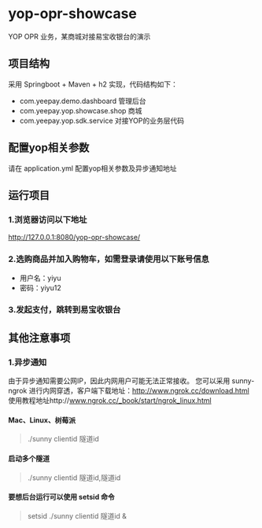 # yop-opr-showcase

YOP OPR 业务，某商城对接易宝收银台的演示

## 项目结构

采用 Springboot + Maven + h2 实现，代码结构如下：

* com.yeepay.demo.dashboard 管理后台
* com.yeepay.yop.showcase.shop 商城
* com.yeepay.yop.sdk.service 对接YOP的业务层代码

## 配置yop相关参数

请在 application.yml 配置yop相关参数及异步通知地址

## 运行项目

### 1.浏览器访问以下地址

http://127.0.0.1:8080/yop-opr-showcase/

### 2.选购商品并加入购物车，如需登录请使用以下账号信息

* 用户名：yiyu
* 密码：yiyu12

### 3.发起支付，跳转到易宝收银台

## 其他注意事项

### 1.异步通知

由于异步通知需要公网IP，因此内网用户可能无法正常接收。
您可以采用 sunny-ngrok 进行内网穿透，客户端下载地址：http://www.ngrok.cc/download.html
使用教程地址http://www.ngrok.cc/_book/start/ngrok_linux.html

#### Mac、Linux、树莓派

> ./sunny clientid 隧道id

#### 启动多个隧道

> ./sunny clientid 隧道id,隧道id

#### 要想后台运行可以使用 setsid 命令

> setsid ./sunny clientid 隧道id &
